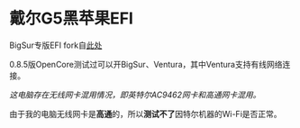 # 戴尔G5黑苹果EFI

BigSur专版EFI fork自[此处](https://github.com/Xoloth/Dell-G3-3500-Opencore-Hackintosh)

0.8.5版OpenCore测试过可以开BigSur、Ventura，其中Ventura支持有线网络连接。

*这电脑存在无线网卡混用情况，即英特尔AC9462网卡和高通网卡混用。*

由于我的电脑无线网卡是**高通**的，所以**测试不了**因特尔机器的Wi-Fi是否正常。

